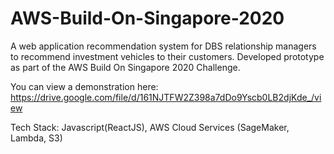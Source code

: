 # AWS-Build-On-Singapore-2020
A web application recommendation system for DBS relationship managers to recommend investment vehicles to their customers. Developed prototype as part of the AWS Build On Singapore 2020 Challenge. 

You can view a demonstration here: https://drive.google.com/file/d/161NJTFW2Z398a7dDo9Yscb0LB2djKde_/view

Tech Stack: Javascript(ReactJS), AWS Cloud Services (SageMaker, Lambda, S3) 
